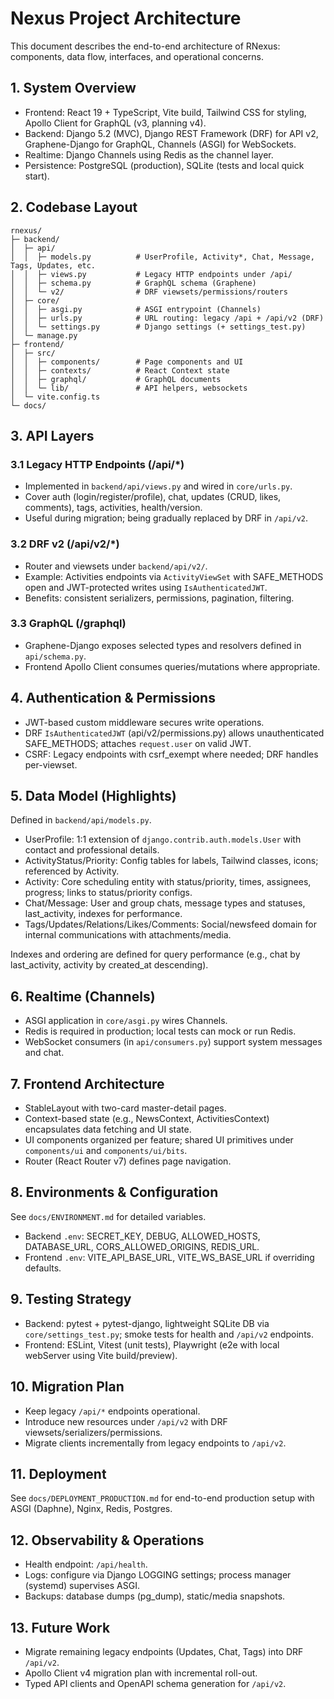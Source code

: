 # Nexus Project Architecture

This document describes the end-to-end architecture of RNexus: components, data flow, interfaces, and operational concerns.

## 1. System Overview
- Frontend: React 19 + TypeScript, Vite build, Tailwind CSS for styling, Apollo Client for GraphQL (v3, planning v4).
- Backend: Django 5.2 (MVC), Django REST Framework (DRF) for API v2, Graphene-Django for GraphQL, Channels (ASGI) for WebSockets.
- Realtime: Django Channels using Redis as the channel layer.
- Persistence: PostgreSQL (production), SQLite (tests and local quick start).

## 2. Codebase Layout
```
rnexus/
├─ backend/
│  ├─ api/
│  │  ├─ models.py          # UserProfile, Activity*, Chat, Message, Tags, Updates, etc.
│  │  ├─ views.py           # Legacy HTTP endpoints under /api/
│  │  ├─ schema.py          # GraphQL schema (Graphene)
│  │  └─ v2/                # DRF viewsets/permissions/routers
│  ├─ core/
│  │  ├─ asgi.py            # ASGI entrypoint (Channels)
│  │  ├─ urls.py            # URL routing: legacy /api + /api/v2 (DRF)
│  │  └─ settings.py        # Django settings (+ settings_test.py)
│  └─ manage.py
├─ frontend/
│  ├─ src/
│  │  ├─ components/        # Page components and UI
│  │  ├─ contexts/          # React Context state
│  │  ├─ graphql/           # GraphQL documents
│  │  └─ lib/               # API helpers, websockets
│  └─ vite.config.ts
└─ docs/
```

## 3. API Layers
### 3.1 Legacy HTTP Endpoints (/api/*)
- Implemented in `backend/api/views.py` and wired in `core/urls.py`.
- Cover auth (login/register/profile), chat, updates (CRUD, likes, comments), tags, activities, health/version.
- Useful during migration; being gradually replaced by DRF in `/api/v2`.

### 3.2 DRF v2 (/api/v2/*)
- Router and viewsets under `backend/api/v2/`.
- Example: Activities endpoints via `ActivityViewSet` with SAFE_METHODS open and JWT-protected writes using `IsAuthenticatedJWT`.
- Benefits: consistent serializers, permissions, pagination, filtering.

### 3.3 GraphQL (/graphql)
- Graphene-Django exposes selected types and resolvers defined in `api/schema.py`.
- Frontend Apollo Client consumes queries/mutations where appropriate.

## 4. Authentication & Permissions
- JWT-based custom middleware secures write operations.
- DRF `IsAuthenticatedJWT` (api/v2/permissions.py) allows unauthenticated SAFE_METHODS; attaches `request.user` on valid JWT.
- CSRF: Legacy endpoints with csrf_exempt where needed; DRF handles per-viewset.

## 5. Data Model (Highlights)
Defined in `backend/api/models.py`.
- UserProfile: 1:1 extension of `django.contrib.auth.models.User` with contact and professional details.
- ActivityStatus/Priority: Config tables for labels, Tailwind classes, icons; referenced by Activity.
- Activity: Core scheduling entity with status/priority, times, assignees, progress; links to status/priority configs.
- Chat/Message: User and group chats, message types and statuses, last_activity, indexes for performance.
- Tags/Updates/Relations/Likes/Comments: Social/newsfeed domain for internal communications with attachments/media.

Indexes and ordering are defined for query performance (e.g., chat by last_activity, activity by created_at descending).

## 6. Realtime (Channels)
- ASGI application in `core/asgi.py` wires Channels.
- Redis is required in production; local tests can mock or run Redis.
- WebSocket consumers (in `api/consumers.py`) support system messages and chat.

## 7. Frontend Architecture
- StableLayout with two-card master-detail pages.
- Context-based state (e.g., NewsContext, ActivitiesContext) encapsulates data fetching and UI state.
- UI components organized per feature; shared UI primitives under `components/ui` and `components/ui/bits`.
- Router (React Router v7) defines page navigation.

## 8. Environments & Configuration
See `docs/ENVIRONMENT.md` for detailed variables.
- Backend `.env`: SECRET_KEY, DEBUG, ALLOWED_HOSTS, DATABASE_URL, CORS_ALLOWED_ORIGINS, REDIS_URL.
- Frontend `.env`: VITE_API_BASE_URL, VITE_WS_BASE_URL if overriding defaults.

## 9. Testing Strategy
- Backend: pytest + pytest-django, lightweight SQLite DB via `core/settings_test.py`; smoke tests for health and `/api/v2` endpoints.
- Frontend: ESLint, Vitest (unit tests), Playwright (e2e with local webServer using Vite build/preview).

## 10. Migration Plan
- Keep legacy `/api/*` endpoints operational.
- Introduce new resources under `/api/v2` with DRF viewsets/serializers/permissions.
- Migrate clients incrementally from legacy endpoints to `/api/v2`.

## 11. Deployment
See `docs/DEPLOYMENT_PRODUCTION.md` for end-to-end production setup with ASGI (Daphne), Nginx, Redis, Postgres.

## 12. Observability & Operations
- Health endpoint: `/api/health`.
- Logs: configure via Django LOGGING settings; process manager (systemd) supervises ASGI.
- Backups: database dumps (pg_dump), static/media snapshots.

## 13. Future Work
- Migrate remaining legacy endpoints (Updates, Chat, Tags) into DRF `/api/v2`.
- Apollo Client v4 migration plan with incremental roll-out.
- Typed API clients and OpenAPI schema generation for `/api/v2`.
